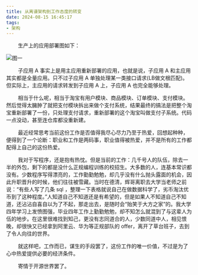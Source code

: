 ```yaml
---
title: 从离谱架构到工作态度的转变
date: 2024-08-15 16:45:17
tags:
- 架构
---
```


&ensp;&ensp;&ensp;&ensp; 生产上的应用部署图如下：

![图一](/pic/工程/大无语事件/大无语事件.png)

&ensp;&ensp;&ensp;&ensp; 子应用 A 事实上是用主应用重新部署的应用，也就是说，子应用 A 和主应用其实都是全量应用。只不过子应用 A 单独处理某一类接口请求(LB做文根匹配)。但实际上，主应用的请求转发到子应用 A 上，子应用 A 也完全能够处理。

&ensp;&ensp;&ensp;&ensp; 相当于什么呢，相当于淘宝有用户模块、商品模块、订单模块、支付模块。然后觉得太臃肿了就把支付模块拆出来做个支付系统，结果最终的搞法是把整个淘宝重新部署了一份，只处理支付请求，重新部署的这个淘宝叫做支付子系统。代码一点没动，甚至连仓库都没重新建。

&ensp;&ensp;&ensp;&ensp; 最近经常思考当前这份工作是否值得我尽心尽力乃至于热爱，回想起种种，便得到了一个论断：职业和工作是两码事，职业值得被热爱，并不是所有的工作都配得上自己的这份热爱。

&ensp;&ensp;&ensp;&ensp; 我对于写程序，还是抱有热忱。但是当前的工作：几千号人的队伍，除去一半的外包，剩下的都是没什么正规编程训练的校招生。大多数的人，连基本常识都没有。少数程序写得漂亮的，工作勤勤勉勉，却几乎没有什么抛头露面的机会，因此升职晋升的时候，他们往往被雪藏。当时在德清，辉哥离职去大学当老师之前说：“有些人写了几条 sql ，整理一下表格就说自己在做数据科学了，劣币淘汰优币到了这种程度。”人知道自己不知道还是有希望的，但是如果人不知道自己不知道，还沾沾自喜自以为了不起，那走出去，是随时会“贻笑于大方之家”的。我大学四年学习上发愤图强，毕业四年工作上勤勤勉勉，却不知怎么就混到了与这辈人为伍的地步。在这里很难找到知己，更没有志同道合的人，少数同道中人，相见恨晚，却很快又已经拿到阿里云、华为等正规部队的 offer，离开了草台班子，去到了令人向往的世界。

&ensp;&ensp;&ensp;&ensp; 就这样吧，工作而已，谋生的手段罢了，这份工作的唯一价值，不过是为了心中热爱提供必要的经济条件。

&ensp;&ensp;&ensp;&ensp; 寄情于开源世界罢了。